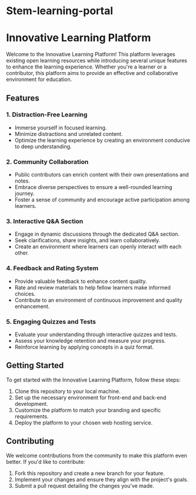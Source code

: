 # Stem-learning-portal

# Innovative Learning Platform

Welcome to the Innovative Learning Platform! This platform leverages existing open learning resources while introducing several unique features to enhance the learning experience. Whether you're a learner or a contributor, this platform aims to provide an effective and collaborative environment for education.

## Features

### 1. Distraction-Free Learning

- Immerse yourself in focused learning.
- Minimize distractions and unrelated content.
- Optimize the learning experience by creating an environment conducive to deep understanding.

### 2. Community Collaboration

- Public contributors can enrich content with their own presentations and notes.
- Embrace diverse perspectives to ensure a well-rounded learning journey.
- Foster a sense of community and encourage active participation among learners.

### 3. Interactive Q&A Section

- Engage in dynamic discussions through the dedicated Q&A section.
- Seek clarifications, share insights, and learn collaboratively.
- Create an environment where learners can openly interact with each other.

### 4. Feedback and Rating System

- Provide valuable feedback to enhance content quality.
- Rate and review materials to help fellow learners make informed choices.
- Contribute to an environment of continuous improvement and quality enhancement.

### 5. Engaging Quizzes and Tests

- Evaluate your understanding through interactive quizzes and tests.
- Assess your knowledge retention and measure your progress.
- Reinforce learning by applying concepts in a quiz format.

## Getting Started

To get started with the Innovative Learning Platform, follow these steps:

1. Clone this repository to your local machine.
2. Set up the necessary environment for front-end and back-end development.
3. Customize the platform to match your branding and specific requirements.
4. Deploy the platform to your chosen web hosting service.

## Contributing

We welcome contributions from the community to make this platform even better. If you'd like to contribute:

1. Fork this repository and create a new branch for your feature.
2. Implement your changes and ensure they align with the project's goals.
3. Submit a pull request detailing the changes you've made.



